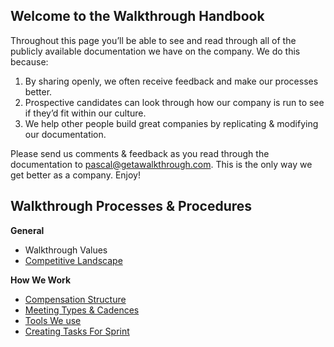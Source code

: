 ## Welcome to the Walkthrough Handbook

Throughout this page you’ll be able to see and read through all of the publicly available documentation we have on the company. We do this because:

1. By sharing openly, we often receive feedback and make our processes better.
2. Prospective candidates can look through how our company is run to see if they’d fit within our culture.
3. We help other people build great companies by replicating & modifying our documentation.

Please send us comments & feedback as you read through the documentation to pascal@getawalkthrough.com. This is the only way we get better as a company. Enjoy!

## Walkthrough Processes & Procedures

**General**

- Walkthrough Values
- [Competitive Landscape](https://github.com/WalkthroughVR/Handbook/blob/master/CompetitiveLandscape)


**How We Work**

- [Compensation Structure](https://github.com/WalkthroughVR/Handbook/blob/master/CompensationStructure)
- [Meeting Types & Cadences](https://github.com/WalkthroughVR/Handbook/blob/master/CompanyMeetings)
- [Tools We use](https://github.com/WalkthroughVR/Handbook/blob/master/Tools)
- [Creating Tasks For Sprint](https://github.com/WalkthroughVR/Handbook/blob/master/CreatingTasksForSprint)








